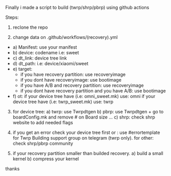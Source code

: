 Finally i made a script to build (twrp/shrp/pbrp) using github actions

Steps:

1) reclone the repo

2) change data on .github/workflows/(recovery).yml
 * a) Manifest: use your manifest
 * b) device: codename i.e: sweet
 * c) dt_link: device tree link
 * d) dt_path: i.e: device/xiaomi/sweet
 * e) target: 
    - if you have recovery partition: use recoveryimage
    - if you dont have recoveryimage: use bootimage
    - if you have A/B and recovery partition: use recoveryimage
    - if you dont have recovery partition and you have A/B: use bootimage
 * f) ot: if your device tree have (i.e: omni_sweet.mk) use: omni
               if your device tree have (i.e: twrp_sweet.mk) use: twrp

3) for device tree: 
   a) twrp: use Twrpdtgen
   b) pbrp: use Twrpdtgen + go to boardConfig.mk and remove # on Board size ...
   c) shrp: check shrp website to add needed flags

4) if you get an error check your device tree first
   or : use #errortemplate for Twrp Building support group on telegram (twrp only).
   for other: check shrp/pbrp community

5) if your recovery partition smaller than builded recovery. 
   a) build a small kernel
   b) compress your kernel

thanks
